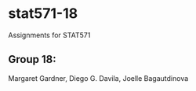 # stat571-18

Assignments for STAT571  

## Group 18:  
Margaret Gardner, Diego G. Davila, Joelle Bagautdinova
